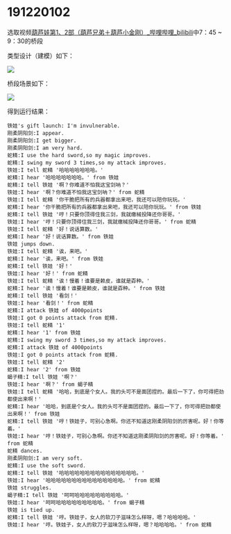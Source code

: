 # 191220102

选取视频[葫芦娃第1、2部（葫芦兄弟＋葫芦小金刚）_哔哩哔哩_bilibili](https://www.bilibili.com/video/BV1zQ4y1d7dQ?p=6)中7：45 ~ 9：30的桥段

类型设计（建模）如下：

![](http://www.plantuml.com/plantuml/proxy?cache=no&src=https://raw.githubusercontent.com/OraOraOra0ra/jwork-2021/master/W01/191220102/uml/characters.puml)

桥段场景如下：

![](http://www.plantuml.com/plantuml/proxy?cache=no&src=https://raw.githubusercontent.com/OraOraOra0ra/jwork-2021/master/W01/191220102/uml/timeline.puml)

得到运行结果：

```
铁娃's gift launch: I'm invulnerable.
刚柔阴阳剑:I appear.
刚柔阴阳剑:I get bigger.
刚柔阴阳剑:I am very hard.
蛇精:I use the hard sword,so my magic improves.
蛇精:I swing my sword 3 times,so my attack improves.
铁娃:I tell 蛇精 '哈哈哈哈哈哈哈。'
蛇精:I hear '哈哈哈哈哈哈哈。' from 铁娃
蛇精:I tell 铁娃 '啊？你难道不怕我这宝剑呐？'
铁娃:I hear '啊？你难道不怕我这宝剑呐？' from 蛇精
铁娃:I tell 蛇精 '你干脆把所有的兵器都拿出来吧，我还可以陪你玩玩。'
蛇精:I hear '你干脆把所有的兵器都拿出来吧，我还可以陪你玩玩。' from 铁娃
蛇精:I tell 铁娃 '哼！只要你顶得住我三剑，我就缴械投降还你哥哥。'
铁娃:I hear '哼！只要你顶得住我三剑，我就缴械投降还你哥哥。' from 蛇精
铁娃:I tell 蛇精 '好！说话算数。'
蛇精:I hear '好！说话算数。' from 铁娃
铁娃 jumps down.
铁娃:I tell 蛇精 '诶，来吧。'
蛇精:I hear '诶，来吧。' from 铁娃
蛇精:I tell 铁娃 '好！'
铁娃:I hear '好！' from 蛇精
铁娃:I tell 蛇精 '诶！慢着！谁要是赖皮，谁就是孬种。'
蛇精:I hear '诶！慢着！谁要是赖皮，谁就是孬种。' from 铁娃
蛇精:I tell 铁娃 '看剑！'
铁娃:I hear '看剑！' from 蛇精
蛇精:I attack 铁娃 of 4000points
铁娃:I got 0 points attack from 蛇精.
铁娃:I tell 蛇精 '1'
蛇精:I hear '1' from 铁娃
蛇精:I swing my sword 3 times,so my attack improves.
蛇精:I attack 铁娃 of 4000points
铁娃:I got 0 points attack from 蛇精.
铁娃:I tell 蛇精 '2'
蛇精:I hear '2' from 铁娃
蝎子精:I tell 铁娃 '啊？'
铁娃:I hear '啊？' from 蝎子精
铁娃:I tell 蛇精 '哈哈，到底是个女人。我的头可不是面团捏的。最后一下了，你可得把劲都使出来啊！'
蛇精:I hear '哈哈，到底是个女人。我的头可不是面团捏的。最后一下了，你可得把劲都使出来啊！' from 铁娃
蛇精:I tell 铁娃 '哼！铁娃子，可别心急啊。你还不知道这刚柔阴阳剑的厉害呢。好！你等着。'
铁娃:I hear '哼！铁娃子，可别心急啊。你还不知道这刚柔阴阳剑的厉害呢。好！你等着。' from 蛇精
蛇精 dances.
刚柔阴阳剑:I am very soft.
蛇精:I use the soft sword.
蛇精:I tell 铁娃 '哈哈哈哈哈哈哈哈哈哈哈哈哈哈哈。'
铁娃:I hear '哈哈哈哈哈哈哈哈哈哈哈哈哈哈哈。' from 蛇精
铁娃 struggles.
蝎子精:I tell 铁娃 '呵呵哈哈哈哈哈哈哈哈哈。'
铁娃:I hear '呵呵哈哈哈哈哈哈哈哈哈。' from 蝎子精
铁娃 is tied up.
蛇精:I tell 铁娃 '哼。铁娃子，女人的软刀子滋味怎么样呀，嗯？哈哈哈哈。'
铁娃:I hear '哼。铁娃子，女人的软刀子滋味怎么样呀，嗯？哈哈哈哈。' from 蛇精
```


